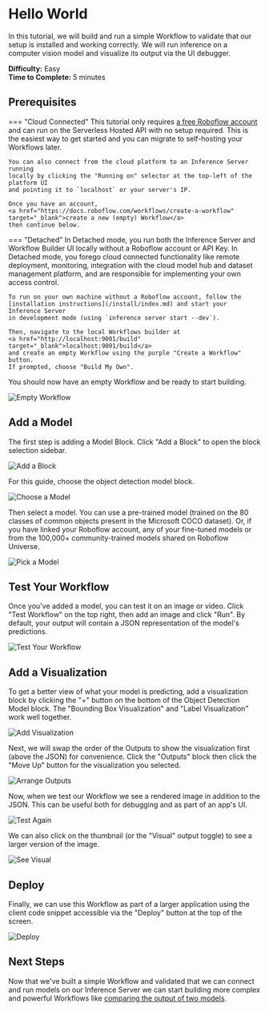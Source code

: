 # Hello World

In this tutorial, we will build and run a simple Workflow to validate that our setup is
installed and working correctly. We will run inference on a computer vision model and
visualize its output via the UI debugger.

**Difficulty:** Easy<br />
**Time to Complete:** 5 minutes

## Prerequisites

=== "Cloud Connected"
    This tutorial only requires
    <a href="https://app.roboflow.com/workflows" target="_blank">a free Roboflow account</a>
    and can run on the Serverless Hosted API with no setup required. This is the
    easiest way to get started and you can migrate to self-hosting your Workflows
    later.
    
    You can also connect from the cloud platform to an Inference Server running
    locally by clicking the "Running on" selector at the top-left of the platform UI
    and pointing it to `localhost` or your server's IP.

    Once you have an account,
    <a href="https://docs.roboflow.com/workflows/create-a-workflow" target="_blank">create a new (empty) Workflow</a>
    then continue below.

=== "Detached"
    In Detached mode, you run both the Inference Server and Workflow Builder UI
    locally without a Roboflow account or API Key. In Detached mode, you forego
    cloud connected functionality like remote deployment, monitoring, integration
    with the cloud model hub and dataset management platform, and are responsible
    for implementing your own access control.
    
    To run on your own machine without a Roboflow account, follow the
    [installation instructions](/install/index.md) and start your Inference Server
    in development mode (using `inference server start --dev`).
    
    Then, navigate to the local Workflows builder at
    <a href="http://localhost:9001/build" target="_blank">localhost:9001/build</a>
    and create an empty Workflow using the purple "Create a Workflow" button.
    If prompted, choose "Build My Own".

You should now have an empty Workflow and be ready to start building.

![Empty Workflow](https://media.roboflow.com/workflows/guides/hello-world/01-empty-workflow.webp)

## Add a Model

The first step is adding a Model Block. Click "Add a Block" to open the block selection sidebar.

![Add a Block](https://media.roboflow.com/workflows/guides/hello-world/02-block-sidebar.webp)

For this guide, choose the object detection model block.

![Choose a Model](https://media.roboflow.com/workflows/guides/hello-world/03-choose-model.webp)

Then select a model. You can use a pre-trained model (trained on the 80 classes of common objects
present in the Microsoft COCO dataset). Or, if you have linked your Roboflow account, any of your
fine-tuned models or from the 100,000+ community-trained models shared on Roboflow Universe.

![Pick a Model](https://media.roboflow.com/workflows/guides/hello-world/04-yolo-nas.webp)

## Test Your Workflow

Once you've added a model, you can test it on an image or video. Click "Test Workflow" on the top
right, then add an image and click "Run". By default, your output will contain a JSON representation
of the model's predictions.

![Test Your Workflow](https://media.roboflow.com/workflows/guides/hello-world/05-test-workflow.webp)

## Add a Visualization

To get a better view of what your model is predicting, add a
visualization block by clicking the "+" button on the bottom of the
Object Detection Model block. The "Bounding Box Visualization"
and "Label Visualization" work well together.

![Add Visualization](https://media.roboflow.com/workflows/guides/hello-world/06-add-visualization.webp)

Next, we will swap the order of the Outputs to show the visualization
first (above the JSON) for convenience. Click the "Outputs" block
then click the "Move Up" button for the visualization you selected.

![Arrange Outputs](https://media.roboflow.com/workflows/guides/hello-world/07-arrange-outputs.webp)

Now, when we test our Workflow we see a rendered image in addition
to the JSON. This can be useful both for debugging and as part of
an app's UI.

![Test Again](https://media.roboflow.com/workflows/guides/hello-world/08-test-again.webp)

We can also click on the thumbnail (or the "Visual" output toggle)
to see a larger version of the image.

![See Visual](https://media.roboflow.com/workflows/guides/hello-world/09-see-visual.webp)

## Deploy

Finally, we can use this Workflow as part of a larger application
using the client code snippet accessible via the "Deploy" button
at the top of the screen.

![Deploy](https://media.roboflow.com/workflows/guides/hello-world/10-deploy.webp)

## Next Steps

Now that we've built a simple Workflow and validated that we can connect
and run models on our Inference Server we can start building more
complex and powerful Workflows like
[comparing the output of two models](docs/guides/compare-models.md).